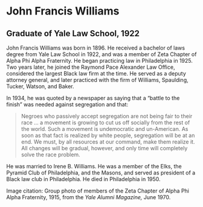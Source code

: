 # John Francis Williams
## Graduate of Yale Law School, 1922
John Francis Williams was born in 1896. He received a bachelor of laws degree from Yale Law School in 1922, and was a member of Zeta Chapter of Alpha Phi Alpha Fraternity. He began practicing law in Philadelphia in 1925. Two years later, he joined the Raymond Pace Alexander Law Office, considered the largest Black law firm at the time. He served as a deputy attorney general, and later practiced with the firm of Williams, Spaulding, Tucker, Watson, and Baker. 

In 1934, he was quoted by a newspaper as saying that a “battle to the finish” was needed against segregation and that: 
>Negroes who passively accept segregation are not being fair to their race … a movement is growing to cut us off socially from the rest of the world. Such a movement is undemocratic and un-American. As soon as that fact is realized by white people, segregation will be at an end. We must, by all resources at our command, make them realize it. All changes will be gradual, however, and only time will completely solve the race problem.

He was married to Irene B. Williams. He was a member of the Elks, the Pyramid Club of Philadelphia, and the Masons, and served as president of a Black law club in Philadelphia. He died in Philadelphia in 1950.

Image citation: Group photo of members of the Zeta Chapter of Alpha Phi Alpha Fraternity, 1915, from the *Yale Alumni Magazine,* June 1970.
